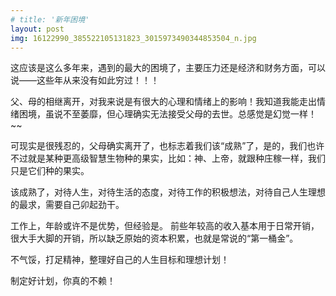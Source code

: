 ```yaml
---
# title: '新年困境'
layout: post
img: 16122990_385522105131823_3015973490344853504_n.jpg
---
```

 这应该是这么多年来，遇到的最大的困境了，主要压力还是经济和财务方面，可以说——这些年从来没有如此穷过！！！

 父、母的相继离开，对我来说是有很大的心理和情绪上的影响！我知道我能走出情绪困境，虽说不至萎靡，但心理确实无法接受父母的去世。总感觉是幻觉一样！~~

 可现实是很残忍的，父母确实离开了，也标志着我们该“成熟”了，是的，我们也许不过就是某种更高级智慧生物种的果实，比如：神、上帝，就跟种庄稼一样，我们只是它们种的果实。

 该成熟了，对待人生，对待生活的态度，对待工作的积极想法，对待自己人生理想的最求，需要自己卯起劲干。

 工作上，年龄或许不是优势，但经验是。 前些年较高的收入基本用于日常开销，很大手大脚的开销，所以缺乏原始的资本积累，也就是常说的“第一桶金”。

 不气馁，打足精神，整理好自己的人生目标和理想计划！

 制定好计划，你真的不赖！
 <!-- ![I and My friends]({{site.baseurl}}/assets/img/xiongmao.jpg) -->